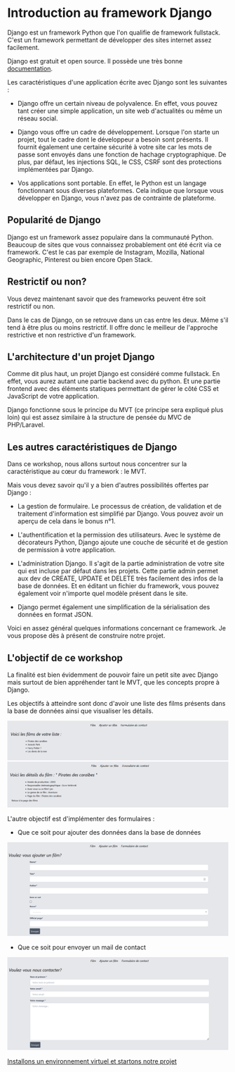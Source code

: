 # Introduction au framework Django

Django est un framework Python que l'on qualifie de framework fullstack. C'est un framework permettant de développer des sites internet assez facilement. 

Django est gratuit et open source. Il possède une très bonne [documentation](https://docs.djangoproject.com/en/4.0/).

Les caractéristiques d'une application écrite avec Django sont les suivantes :

- Django offre un certain niveau de polyvalence. En effet, vous pouvez tant créer une simple application, un site web d'actualités ou même un réseau social. 

- Django vous offre un cadre de développement. Lorsque l'on starte un projet, tout le cadre dont le développeur a besoin sont présents. Il fournit également une certaine sécurité à votre site car les mots de passe sont envoyés dans une fonction de hachage cryptographique. De plus, par défaut, les injections SQL, le CSS, CSRF sont des protections implémentées par Django. 

- Vos applications sont portable. En effet, le Python est un langage fonctionnant sous diverses plateformes. Cela indique que lorsque vous développer en Django, vous n'avez pas de contrainte de plateforme. 

## Popularité de Django

Django est un framework assez populaire dans la communauté Python. Beaucoup de sites que vous connaissez probablement ont été écrit via ce framework. C'est le cas par exemple de Instagram, Mozilla, National Geographic, Pinterest ou bien encore Open Stack. 

## Restrictif ou non?

Vous devez maintenant savoir que des frameworks peuvent être soit restrictif ou non. 

Dans le cas de Django, on se retrouve dans un cas entre les deux. Même s'il tend à être plus ou moins restrictif. Il offre donc le meilleur de l'approche restrictive et non restrictive d'un framework. 

## L'architecture d'un projet Django

Comme dit plus haut, un projet Django est considéré comme fullstack. En effet, vous aurez autant une partie backend avec du python. Et une partie frontend avec des éléments statiques permettant de gérer le côté CSS et JavaScript de votre application. 

Django fonctionne sous le principe du MVT (ce principe sera expliqué plus loin) qui est assez similaire à la structure de pensée du MVC de PHP/Laravel. 

## Les autres caractéristiques de Django

Dans ce workshop, nous allons surtout nous concentrer sur la caractéristique au cœur du framework : le MVT. 

Mais vous devez savoir qu'il y a bien d'autres possibilités offertes par Django :

- La gestion de formulaire. Le processus de création, de validation et de traitement d'information est simplifié par Django. Vous pouvez avoir un aperçu de cela dans le bonus n°1. 

- L'authentification et la permission des utilisateurs. Avec le système de décorateurs Python, Django ajoute une couche de sécurité et de gestion de permission à votre application. 

- L'administration Django. Il s'agit de la partie administration de votre site qui est incluse par défaut dans les projets. Cette partie admin permet aux dev de CREATE, UPDATE et DELETE très facilement des infos de la base de données. Et en éditant un fichier du framework, vous pouvez également voir n'importe quel modèle présent dans le site. 

- Django permet également une simplification de la sérialisation des données en format JSON.

Voici en assez général quelques informations concernant ce framework. Je vous propose dès à présent de construire notre projet. 

## L'objectif de ce workshop

La finalité est bien évidemment de pouvoir faire un petit site avec Django mais surtout de bien appréhender tant le MVT, que les concepts propre à Django. 

Les objectifs à atteindre sont donc d'avoir une liste des films présents dans la base de données ainsi que visualiser les détails. 

![](../img/template_list.png)
![](../img/template_details.png)

L'autre objectif est d'implémenter des formulaires :

- Que ce soit pour ajouter des données dans la base de données

![](../img/add_new_movie.png)

- Que ce soit pour envoyer un mail de contact

![](../img/contactus.png)


[Installons un environnement virtuel et startons notre projet](https://github.com/CalcagnoLoic/workshop_python/blob/main/2.Framework_django/01.start_venv.md)
